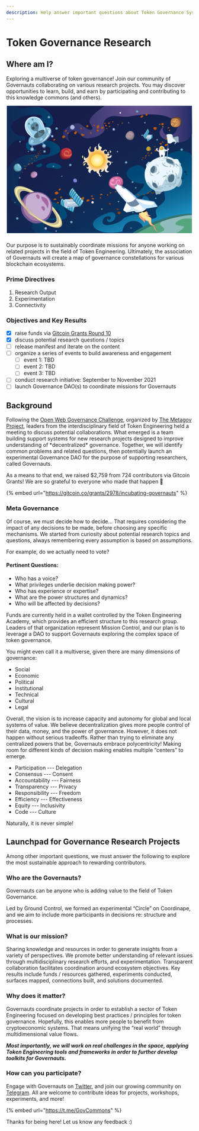 ```yaml
---
description: Help answer important questions about Token Governance Systems!
---
```


# Token Governance Research

## Where am I?

Exploring a multiverse of token governance! Join our community of Governauts collaborating on various research projects. You may discover opportunities to learn, build, and earn by participating and contributing to this knowledge commons \(and others\).

![The moon is a good starting point!](.gitbook/assets/istock-165956201.jpg)

Our purpose is to sustainably coordinate missions for anyone working on related projects in the field of Token Engineering. Ultimately, the association of Governauts will create a map of governance constellations for various blockchain ecosystems.

### Prime Directives

1. Research Output
2. Experimentation
3. Connectivity

### Objectives and Key Results

* [x] raise funds via [Gitcoin Grants Round 10](https://gitcoin.co/grants/2978/incubating-governauts)
* [x] discuss potential research questions / topics
* [ ] release manifest and iterate on the content
* [ ] organize a series of events to build awareness and engagement
  * [ ] event 1: TBD
  * [ ] event 2: TBD
  * [ ] event 3: TBD
* [ ] conduct research initiative: September to November 2021
* [ ] launch Governance DAO\(s\) to coordinate missions for Governauts

## Background

Following the [Open Web Governance Challenge](https://metagov.github.io/open-web-challenge/), organized by [The Metagov Project](https://metagov.org/), leaders from the interdisciplinary field of Token Engineering held a meeting to discuss potential collaborations. What emerged is a team building support systems for new research projects designed to improve understanding of \*decentralized\* governance. Together, we will identify common problems and related questions, then potentially launch an experimental Governance DAO for the purpose of supporting researchers, called Governauts.

As a means to that end, we raised $2,759 from 724 contributors via Gitcoin Grants! We are so grateful to everyone who made that happen 💖

{% embed url="https://gitcoin.co/grants/2978/incubating-governauts" %}

### Meta Governance

Of course, we must decide how to decide... That requires considering the impact of any decisions to be made, before choosing any specific mechanisms. We started from curiosity about potential research topics and questions, always remembering every assumption is based on assumptions.

For example, do we actually need to vote?

#### **Pertinent Questions:**

* Who has a voice?
* What privileges underlie decision making power?  
* Who has experience or expertise?
* What are the power structures and dynamics?
* Who will be affected by decisions?

Funds are currently held in a wallet controlled by the Token Engineering Academy, which provides an efficient structure to this research group. Leaders of that organization represent Mission Control, and our plan is to leverage a DAO to support Governauts exploring the complex space of token governance.

You might even call it a multiverse, given there are many dimensions of governance:

* Social
* Economic
* Political
* Institutional
* Technical
* Cultural
* Legal

Overall, the vision is to increase capacity and autonomy for global and local systems of value. We believe decentralization gives more people control of their data, money, and the power of governance. However, it does not happen without serious tradeoffs. Rather than trying to eliminate any centralized powers that be, Governauts embrace polycentricity! Making room for different kinds of decision making enables multiple “centers” to emerge.

* Participation --- Delegation
* Consensus --- Consent
* Accountability --- Fairness
* Transparency --- Privacy
* Responsibility --- Freedom
* Efficiency --- Effectiveness
* Equity --- Inclusivity
* Code --- Culture

Naturally, it is never simple!

## **Launchpad for Governance Research Projects**

Among other important questions, we must answer the following to explore the most sustainable approach to rewarding contributors.

### **Who are the Governauts?**

Governauts can be anyone who is adding value to the field of Token Governance.

Led by Ground Control, we formed an experimental “Circle” on Coordinape, and we aim to include more participants in decisions re: structure and processes.

### **What is our mission?**

Sharing knowledge and resources in order to generate insights from a variety of perspectives. We promote better understanding of relevant issues through multidisciplinary research efforts, and experimentation. Transparent collaboration facilitates coordination around ecosystem objectives. Key results include funds / resources gathered, experiments conducted, surfaces mapped, connections built, and solutions documented.

### **Why does it matter?**

Governauts coordinate projects in order to establish a sector of Token Engineering focused on developing best practices / principles for token governance. Hopefully, this enables more people to benefit from cryptoeconomic systems. That means unifying the “real world” through multidimensional value flows.

_**Most importantly, we will work on real challenges in the space, applying Token Engineering tools and frameworks in order to further develop toolkits for Governauts.**_

### **How can you participate?**

Engage with Governauts on [Twitter](https://twitter.com/GovernanceDAO), and join our growing community on [Telegram](https://t.me/GovCommons). All are welcome to contribute ideas for projects, workshops, experiments, and more!

{% embed url="https://t.me/GovCommons" %}

Thanks for being here! Let us know any feedback :\)  



